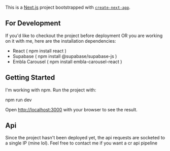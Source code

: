 This is a [Next.js](https://nextjs.org) project bootstrapped with [`create-next-app`](https://nextjs.org/docs/app/api-reference/cli/create-next-app).

## For Development

If you'd like to checkout the project before deployment OR you are working on it with me, here are the installation dependencies:
+ React ( npm install react )
+ Supabase ( npm install @supabase/supabase-js )
+ Embla Carousel ( npm install embla-carousel-react )


## Getting Started

I'm working with npm. Run the project with:

npm run dev

Open [http://localhost:3000](http://localhost:3000) with your browser to see the result.

## Api

Since the project hasn't been deployed yet, the api requests are socketed to a single IP (mine lol). Feel free to contact me if you want a cr api pipeline
